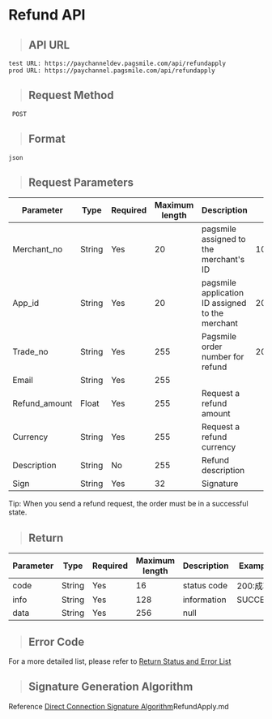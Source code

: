 # Refund API

>## API URL

    test URL: https://paychanneldev.pagsmile.com/api/refundapply
    prod URL: https://paychannel.pagsmile.com/api/refundapply
    
>## Request Method

     POST

>## Format   
  
    json    

>## Request Parameters

Parameter | Type | Required | Maximum length | Description | Example
---  | ---  | ---      | ---      | ---  | ---
Merchant_no | String | Yes | 20 | pagsmile assigned to the merchant's ID | 1024201708140012289
App_id | String | Yes | 20 | pagsmile application ID assigned to the merchant | 2017051914172236111
Trade_no | String | Yes | 255 | Pagsmile order number for refund | 2018022604263906847
Email | String | Yes | 255 |
Refund_amount | Float | Yes | 255 | Request a refund amount
Currency | String | Yes | 255 | Request a refund currency
Description | String | No | 255 | Refund description
Sign | String | Yes | 32 | Signature |

Tip: When you send a refund request, the order must be in a successful state.

>## Return

Parameter | Type | Required | Maximum length | Description | Example
---  | ---  | ---      | ---      | ---  | ---
code | String | Yes | 16 | status code | 200:成功
info | String | Yes | 128 | information | SUCCESS
data | String | Yes | 256 | null    |

>## Error Code

For a more detailed list, please refer to [Return Status and Error List](ReturnResult)

>## Signature Generation Algorithm

Reference [Direct Connection Signature Algorithm](DriectSign)RefundApply.md
